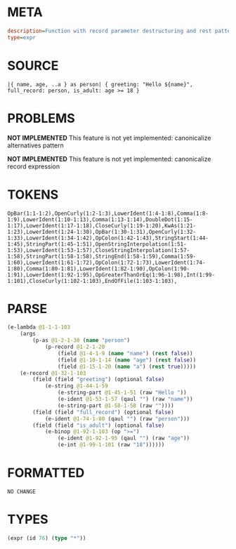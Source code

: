 # META
~~~ini
description=Function with record parameter destructuring and rest pattern, capture whole record using `as`
type=expr
~~~
# SOURCE
~~~roc
|{ name, age, ..a } as person| { greeting: "Hello ${name}", full_record: person, is_adult: age >= 18 }
~~~
# PROBLEMS
**NOT IMPLEMENTED**
This feature is not yet implemented: canonicalize alternatives pattern

**NOT IMPLEMENTED**
This feature is not yet implemented: canonicalize record expression

# TOKENS
~~~zig
OpBar(1:1-1:2),OpenCurly(1:2-1:3),LowerIdent(1:4-1:8),Comma(1:8-1:9),LowerIdent(1:10-1:13),Comma(1:13-1:14),DoubleDot(1:15-1:17),LowerIdent(1:17-1:18),CloseCurly(1:19-1:20),KwAs(1:21-1:23),LowerIdent(1:24-1:30),OpBar(1:30-1:31),OpenCurly(1:32-1:33),LowerIdent(1:34-1:42),OpColon(1:42-1:43),StringStart(1:44-1:45),StringPart(1:45-1:51),OpenStringInterpolation(1:51-1:53),LowerIdent(1:53-1:57),CloseStringInterpolation(1:57-1:58),StringPart(1:58-1:58),StringEnd(1:58-1:59),Comma(1:59-1:60),LowerIdent(1:61-1:72),OpColon(1:72-1:73),LowerIdent(1:74-1:80),Comma(1:80-1:81),LowerIdent(1:82-1:90),OpColon(1:90-1:91),LowerIdent(1:92-1:95),OpGreaterThanOrEq(1:96-1:98),Int(1:99-1:101),CloseCurly(1:102-1:103),EndOfFile(1:103-1:103),
~~~
# PARSE
~~~clojure
(e-lambda @1-1-1-103
	(args
		(p-as @1-2-1-30 (name "person")
			(p-record @1-2-1-20
				(field @1-4-1-9 (name "name") (rest false))
				(field @1-10-1-14 (name "age") (rest false))
				(field @1-15-1-20 (name "a") (rest true)))))
	(e-record @1-32-1-103
		(field (field "greeting") (optional false)
			(e-string @1-44-1-59
				(e-string-part @1-45-1-51 (raw "Hello "))
				(e-ident @1-53-1-57 (qaul "") (raw "name"))
				(e-string-part @1-58-1-58 (raw ""))))
		(field (field "full_record") (optional false)
			(e-ident @1-74-1-80 (qaul "") (raw "person")))
		(field (field "is_adult") (optional false)
			(e-binop @1-92-1-103 (op ">=")
				(e-ident @1-92-1-95 (qaul "") (raw "age"))
				(e-int @1-99-1-101 (raw "18"))))))
~~~
# FORMATTED
~~~roc
NO CHANGE
~~~
# TYPES
~~~clojure
(expr (id 76) (type "*"))
~~~
